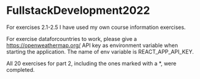 # FullstackDevelopment2022
For exercises 2.1-2.5 I have used my own course information exercises.

For exercise dataforcountries to work, please give a https://openweathermap.org/ API key as environment variable when starting the application. The name of env variable is REACT_APP_API_KEY.

All 20 exercises for part 2, including the ones marked with a *, were completed.